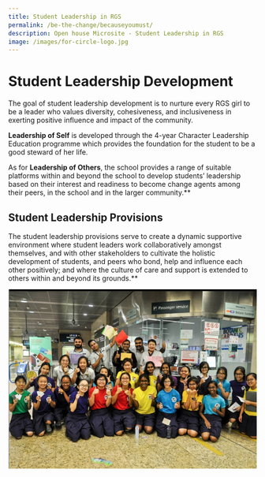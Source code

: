 ```yaml
---
title: Student Leadership in RGS
permalink: /be-the-change/becauseyoumust/
description: Open house Microsite - Student Leadership in RGS
image: /images/for-circle-logo.jpg
---
```

# **Student Leadership Development**

The goal of student leadership development is to nurture every RGS girl to be a leader who values diversity, cohesiveness, and inclusiveness in exerting positive influence and impact of the community. 

**Leadership of Self**  is developed through the 4-year Character Leadership Education programme which provides the foundation for the student to be a good steward of her life.

  
As for **Leadership of Others**, the school provides a range of suitable platforms within and beyond the school to develop students’ leadership based on their interest and readiness to become change agents among their peers, in the school and in the larger community.**

## **Student Leadership Provisions**

The student leadership provisions serve to create a dynamic supportive environment where student leaders work collaboratively amongst themselves, and with other stakeholders to cultivate the holistic development of students, and peers who bond, help and influence each other positively; and where the culture of care and support is extended to others within and beyond its grounds.**

![](/images/psb%20kindness%20day%20photo.png)
